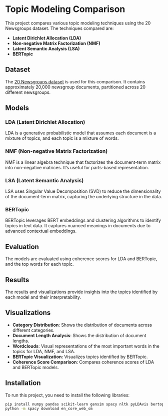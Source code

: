 # Topic Modeling Comparison

This project compares various topic modeling techniques using the 20 Newsgroups dataset. The techniques compared are:

- **Latent Dirichlet Allocation (LDA)**
- **Non-negative Matrix Factorization (NMF)**
- **Latent Semantic Analysis (LSA)**
- **BERTopic**

## Dataset

The [20 Newsgroups dataset](https://scikit-learn.org/0.19/datasets/twenty_newsgroups.html) is used for this comparison. It contains approximately 20,000 newsgroup documents, partitioned across 20 different newsgroups.

## Models

### LDA (Latent Dirichlet Allocation)

LDA is a generative probabilistic model that assumes each document is a mixture of topics, and each topic is a mixture of words.

### NMF (Non-negative Matrix Factorization)

NMF is a linear algebra technique that factorizes the document-term matrix into non-negative matrices. It’s useful for parts-based representation.

### LSA (Latent Semantic Analysis)

LSA uses Singular Value Decomposition (SVD) to reduce the dimensionality of the document-term matrix, capturing the underlying structure in the data.

### BERTopic

BERTopic leverages BERT embeddings and clustering algorithms to identify topics in text data. It captures nuanced meanings in documents due to advanced contextual embeddings.

## Evaluation

The models are evaluated using coherence scores for LDA and BERTopic, and the top words for each topic.

## Results

The results and visualizations provide insights into the topics identified by each model and their interpretability.

## Visualizations

- **Category Distribution**: Shows the distribution of documents across different categories.
- **Document Length Analysis**: Shows the distribution of document lengths.
- **Wordclouds**: Visual representations of the most important words in the topics for LDA, NMF, and LSA.
- **BERTopic Visualization**: Visualizes topics identified by BERTopic.
- **Coherence Score Comparison**: Compares coherence scores of LDA and BERTopic models.

## Installation

To run this project, you need to install the following libraries:

```bash
pip install numpy pandas scikit-learn gensim spacy nltk pyLDAvis bertopic wordcloud matplotlib seaborn
python -m spacy download en_core_web_sm

